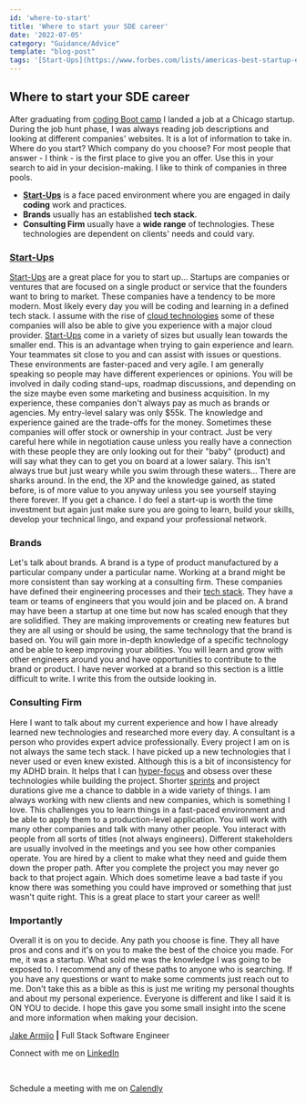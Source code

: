 ```yaml
---
id: 'where-to-start'
title: 'Where to start your SDE career'
date: '2022-07-05'
category: "Guidance/Advice"
template: "blog-post"
tags: '[Start-Ups](https://www.forbes.com/lists/americas-best-startup-employers/?utm_source=AP&sh=2e4adb012ad7), Brands, Consultants, Agency'
---
```


## Where to start your SDE career

After graduating from [coding Boot camp](https://www.fullstackacademy.com/) I landed a job at a Chicago startup. During the job hunt phase, I was always reading job descriptions and looking at different companies' websites. It is a lot of information to take in. Where do you start? Which company do you choose?  For most people that answer - I think - is the first place to give you an offer. Use this in your search to aid in your decision-making. I like to think of companies in three pools.

- **[Start-Ups](https://www.forbes.com/lists/americas-best-startup-employers/?utm_source=AP&sh=2e4adb012ad7)** is a face paced environment where you are engaged in daily **coding** work and practices.
- **Brands** usually has an established **tech stack**.
- **Consulting Firm** usually have a **wide range** of technologies. These technologies are dependent on clients' needs and could vary.

### [Start-Ups](https://www.forbes.com/lists/americas-best-startup-employers/?utm_source=AP&sh=2e4adb012ad7)

[Start-Ups](https://www.forbes.com/lists/americas-best-startup-employers/?utm_source=AP&sh=2e4adb012ad7) are a great place for you to start up... Startups are companies or ventures that are focused on a single product or service that the founders want to bring to market. These companies have a tendency to be more modern. Most likely every day you will be coding and learning in a defined tech stack. I assume with the rise of [cloud technologies](https://azure.microsoft.com/en-us/resources/cloud-computing-dictionary/what-is-cloud-computing/) some of these companies will also be able to give you experience with a major cloud provider. [Start-Ups](https://www.forbes.com/lists/americas-best-startup-employers/?utm_source=AP&sh=2e4adb012ad7) come in a variety of sizes but usually lean towards the smaller end. This is an advantage when trying to gain experience and learn. Your teammates sit close to you and can assist with issues or questions. These environments are faster-paced and very agile. I am generally speaking so people may have different experiences or opinions. You will be involved in daily coding stand-ups, roadmap discussions, and depending on the size maybe even some marketing and business acquisition. In my experience, these companies don't always pay as much as brands or agencies. My entry-level salary was only $55k. The knowledge and experience gained are the trade-offs for the money. Sometimes these companies will offer stock or ownership in your contract. Just be very careful here while in negotiation cause unless you really have a connection with these people they are only looking out for their "baby" (product) and will say what they can to get you on board at a lower salary. This isn't always true but just weary while you swim through these waters... There are sharks around. In the end, the XP and the knowledge gained, as stated before, is of more value to you anyway unless you see yourself staying there forever. If you get a chance. I do feel a start-up is worth the time investment but again just make sure you are going to learn, build your skills, develop your technical lingo, and expand your professional network.

### Brands

Let's talk about brands. A brand is a type of product manufactured by a particular company under a particular name. Working at a brand might be more consistent than say working at a consulting firm. These companies have defined their engineering processes and their [tech stack](https://www.heap.io/topics/what-is-a-tech-stack). They have a team or teams of engineers that you would join and be placed on. A brand may have been a startup at one time but now has scaled enough that they are solidified. They are making improvements or creating new features but they are all using or should be using, the same technology that the brand is based on. You will gain more in-depth knowledge of a specific technology and be able to keep improving your abilities. You will learn and grow with other engineers around you and have opportunities to contribute to the brand or product. I have never worked at a brand so this section is a little difficult to write. I write this from the outside looking in.

### Consulting Firm

Here I want to talk about my current experience and how I have already learned new technologies and researched more every day. A consultant is a person who provides expert advice professionally. Every project I am on is not always the same tech stack. I have picked up a new technologies that I never used or even knew existed. Although this is a bit of inconsistency for my ADHD brain. It helps that I can [hyper-focus](https://www.additudemag.com/understanding-adhd-hyperfocus/) and obsess over these technologies while building the project. Shorter [sprints](https://www.atlassian.com/agile/scrum/sprints) and project durations give me a chance to dabble in a wide variety of things. I am always working with new clients and new companies, which is something I love. This challenges you to learn things in a fast-paced environment and be able to apply them to a production-level application. You will work with many other companies and talk with many other people. You interact with people from all sorts of titles (not always engineers). Different stakeholders are usually involved in the meetings and you see how other companies operate. You are hired by a client to make what they need and guide them down the proper path. After you complete the project you may never go back to that project again. Which does sometime leave a bad taste if you know there was something you could have improved or something that just wasn't quite right. This is a great place to start your career as well!

### Importantly

Overall it is on you to decide. Any path you choose is fine. They all have pros and cons and it's on you to make the best of the choice you made. For me, it was a startup. What sold me was the knowledge I was going to be exposed to. I recommend any of these paths to anyone who is searching. If you have any questions or want to make some comments just reach out to me. Don't take this as a bible as this is just me writing my personal thoughts and about my personal experience. Everyone is different and like I said it is ON YOU to decide. I hope this gave you some small insight into the scene and more information when making your decision.

[Jake Armijo](https://www.jakearmijo.com/) **|** Full Stack Software Engineer
</br>

Connect with me on [LinkedIn](https://www.linkedin.com/in/jake-armijo/)

</br>

Schedule a meeting with me on [Calendly](https://calendly.com/armijojake/meeting)
